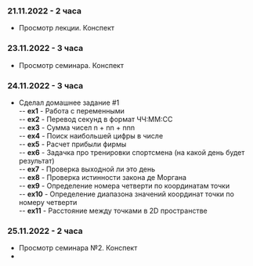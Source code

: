 ### 21.11.2022 - 2 часа
* Просмотр лекции. Конспект <br>

### 23.11.2022 - 3 часа
* Просмотр семинара. Конспект <br>

### 24.11.2022 - 3 часа
* Сделал домашнее задание #1 <br>
-- **ex1** - Работа с переменными <br>
-- **ex2** - Перевод секунд в формат ЧЧ:ММ:СС <br>
-- **ex3** - Сумма чисел n + nn + nnn <br>
-- **ex4** - Поиск наибольшей цифры в числе <br>
-- **ex5** - Расчет прибыли фирмы <br>
-- **ex6** - Задачка про тренировки спортсмена (на какой день будет результат) <br>
-- **ex7** - Проверка выходной ли это день <br>
-- **ex8** - Проверка истинности закона де Моргана <br>
-- **ex9** - Определение номера четверти по координатам точки <br>
-- **ex10** - Определение диапазона значений координат точки по номеру четверти <br>
-- **ex11** - Расстояние между точками в 2D пространстве <br>

### 25.11.2022 - 2 часа
* Просмотр семинара №2. Конспект
* 
